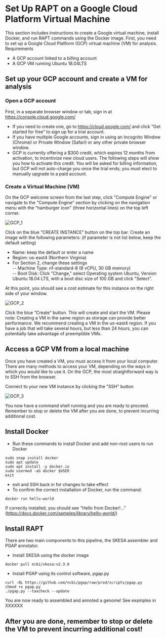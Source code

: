 # Set Up RAPT on a Google Cloud Platform Virtual Machine

This section includes instructions to create a Google virtual machine, install Docker, and run RAPT commands using the Docker image.
First, you need to set up a Google Cloud Platform (GCP) virtual machine (VM) for analysis.
Requirements
- A GCP account linked to a billing account
- A GCP VM running Ubuntu 18.04LTS

## Set up your GCP account and create a VM for analysis
### Open a GCP account
First, in a separate browser window or tab, sign in at https://console.cloud.google.com/ 
- If you need to create one, go to https://cloud.google.com/ and click “Get started for free” to sign up for a trial account.
- If you have multiple Google accounts, sign in using an Incognito Window (Chrome) or Private Window (Safari) or any other private browser window.
- GCP is currently offering a $300 credit, which expires 12 months from activation, to incentivize new cloud users. The following steps will show you how to activate this credit. You will be asked for billing information, but GCP will not auto-charge you once the trial ends; you must elect to manually upgrade to a paid account.

### Create a Virtual Machine (VM)
On the GCP welcome screen from the last step, click "Compute Engine" or navigate to the "Compute Engine" section by clicking on the navigation menu with the "hamburger icon" (three horizontal lines) on the top left corner.

![GCP_1](/projects/GPEXT/repos/rapt/browse/docs/wiki/GCP_1.png)

Click on the blue “CREATE INSTANCE” button on the top bar.
Create an image with the following parameters: (if parameter is not list below, keep the default setting) 
- Name: keep the default or enter a name
- Region: us-east4 (Northern Virginia)
- For Section 2, change these settings   
-- Machine Type:  n1-standard-8 (8 vCPU, 30 GB memory)  
-- Boot Disk: Click "Change," select Operating system Ubuntu, Version Ubuntu 18.04 LTS, with a boot disc size of 100 GB and click "Select".

At this point, you should see a cost estimate for this instance on the right side of your window.

![GCP_2](/projects/GPEXT/repos/rapt/browse/docs/wiki/GCP_2.png)


Click the blue “Create” button. This will create and start the VM.
Please note: Creating a VM in the same region as storage can provide better performance. We recommend creating a VM in the us-east4 region. If you have a job that will take several hours, but less than 24 hours, you can potentially take advantage of preemptible VMs.

## Access a GCP VM from a local machine
Once you have created a VM, you must access it from your local computer. There are many methods to access your VM, depending on the ways in which you would like to use it. On the GCP, the most straightforward way is to SSH from the browser.

Connect to your new VM instance by clicking the "SSH" button

![GCP_3](/projects/GPEXT/repos/rapt/browse/docs/wiki/GCP_3.png)

You now have a command shell running and you are ready to proceed.
Remember to stop or delete the VM after you are done, to prevent incurring additional cost.

## Install Docker
- Run these commands to install Docker and add non-root users to run Docker
```
sudo snap install docker
sudo apt update
sudo apt install -y docker.io
sudo usermod -aG docker $USER
exit
```
- exit and SSH back in for changes to take effect
- To confirm the correct installation of Docker, run the command:
```
docker run hello-world
```
If correctly installed, you should see "Hello from Docker!..."(https://docs.docker.com/samples/library/hello-world/)

## Install RAPT
There are two main components to this pipeline, the SKESA assembler and PGAP annotator.
- Install SKESA using the docker image
```
docker pull ncbi/skesa:v2.3.0
```
- Install PGAP using its control software, pgap.py 
```
curl -OL https://github.com/ncbi/pgap/raw/prod/scripts/pgap.py
chmod +x pgap.py
./pgap.py --taxcheck --update
```
You are now ready to assembled and annoted a genome!
See examples in XXXXXX

## After you are done, remember to stop or delete the VM to prevent incurring additional cost!
